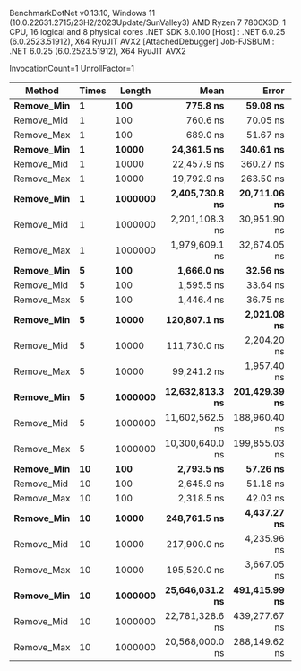 
BenchmarkDotNet v0.13.10, Windows 11 (10.0.22631.2715/23H2/2023Update/SunValley3)
AMD Ryzen 7 7800X3D, 1 CPU, 16 logical and 8 physical cores
.NET SDK 8.0.100
  [Host]     : .NET 6.0.25 (6.0.2523.51912), X64 RyuJIT AVX2 [AttachedDebugger]
  Job-FJSBUM : .NET 6.0.25 (6.0.2523.51912), X64 RyuJIT AVX2

InvocationCount=1  UnrollFactor=1  

 Method     | Times | Length  | Mean            | Error         | StdDev        | Median          | Gen0      | Gen1      | Allocated    |
----------- |------ |-------- |----------------:|--------------:|--------------:|----------------:|----------:|----------:|-------------:|
 **Remove_Min** | **1**     | **100**     |        **775.8 ns** |      **59.08 ns** |     **173.26 ns** |        **700.0 ns** |         **-** |         **-** |      **2.85 KB** |
 Remove_Mid | 1     | 100     |        760.6 ns |      70.05 ns |     205.45 ns |        700.0 ns |         - |         - |      2.85 KB |
 Remove_Max | 1     | 100     |        689.0 ns |      51.67 ns |     152.35 ns |        600.0 ns |         - |         - |      2.88 KB |
 **Remove_Min** | **1**     | **10000**   |     **24,361.5 ns** |     **340.61 ns** |     **284.42 ns** |     **24,400.0 ns** |         **-** |         **-** |    **234.88 KB** |
 Remove_Mid | 1     | 10000   |     22,457.9 ns |     360.27 ns |     400.44 ns |     22,300.0 ns |         - |         - |    234.88 KB |
 Remove_Max | 1     | 10000   |     19,792.9 ns |     263.50 ns |     233.58 ns |     19,750.0 ns |         - |         - |    234.91 KB |
 **Remove_Min** | **1**     | **1000000** |  **2,405,730.8 ns** |  **20,711.06 ns** |  **17,294.67 ns** |  **2,402,000.0 ns** |         **-** |         **-** |  **23438.01 KB** |
 Remove_Mid | 1     | 1000000 |  2,201,108.3 ns |  30,951.90 ns |  24,165.21 ns |  2,194,200.0 ns |         - |         - |  23438.01 KB |
 Remove_Max | 1     | 1000000 |  1,979,609.1 ns |  32,674.05 ns |  40,126.67 ns |  1,972,000.0 ns |         - |         - |  23438.03 KB |
 **Remove_Min** | **5**     | **100**     |      **1,666.0 ns** |      **32.56 ns** |      **63.51 ns** |      **1,700.0 ns** |         **-** |         **-** |      **11.9 KB** |
 Remove_Mid | 5     | 100     |      1,595.5 ns |      33.64 ns |      79.29 ns |      1,600.0 ns |         - |         - |      11.9 KB |
 Remove_Max | 5     | 100     |      1,446.4 ns |      36.75 ns |      98.72 ns |      1,400.0 ns |         - |         - |     12.02 KB |
 **Remove_Min** | **5**     | **10000**   |    **120,807.1 ns** |   **2,021.08 ns** |   **1,791.63 ns** |    **120,900.0 ns** |         **-** |         **-** |   **1172.05 KB** |
 Remove_Mid | 5     | 10000   |    111,730.0 ns |   2,204.20 ns |   2,538.36 ns |    110,750.0 ns |         - |         - |   1172.05 KB |
 Remove_Max | 5     | 10000   |     99,241.2 ns |   1,957.40 ns |   3,998.46 ns |     97,800.0 ns |         - |         - |   1172.17 KB |
 **Remove_Min** | **5**     | **1000000** | **12,632,813.3 ns** | **201,429.39 ns** | **188,417.18 ns** | **12,616,100.0 ns** | **2000.0000** |         **-** | **117187.68 KB** |
 Remove_Mid | 5     | 1000000 | 11,602,562.5 ns | 188,960.40 ns | 185,584.38 ns | 11,598,700.0 ns | 2000.0000 |         - | 117187.68 KB |
 Remove_Max | 5     | 1000000 | 10,300,640.0 ns | 199,855.03 ns | 186,944.52 ns | 10,339,300.0 ns | 2000.0000 |         - |  117187.8 KB |
 **Remove_Min** | **10**    | **100**     |      **2,793.5 ns** |      **57.26 ns** |     **130.41 ns** |      **2,800.0 ns** |         **-** |         **-** |     **22.68 KB** |
 Remove_Mid | 10    | 100     |      2,645.9 ns |      51.18 ns |      86.91 ns |      2,700.0 ns |         - |         - |     22.68 KB |
 Remove_Max | 10    | 100     |      2,318.5 ns |      42.03 ns |      98.25 ns |      2,300.0 ns |         - |         - |     22.91 KB |
 **Remove_Min** | **10**    | **10000**   |    **248,761.5 ns** |   **4,437.27 ns** |   **7,771.53 ns** |    **246,900.0 ns** |         **-** |         **-** |   **2342.66 KB** |
 Remove_Mid | 10    | 10000   |    217,900.0 ns |   4,235.96 ns |   3,962.32 ns |    217,300.0 ns |         - |         - |   2342.99 KB |
 Remove_Max | 10    | 10000   |    195,520.0 ns |   3,667.05 ns |   3,430.16 ns |    194,300.0 ns |         - |         - |   2343.23 KB |
 **Remove_Min** | **10**    | **1000000** | **25,646,031.2 ns** | **491,415.99 ns** | **482,636.21 ns** | **25,834,950.0 ns** | **4000.0000** |         **-** | **234374.24 KB** |
 Remove_Mid | 10    | 1000000 | 22,781,328.6 ns | 439,277.67 ns | 389,408.21 ns | 22,718,700.0 ns | 4000.0000 | 1000.0000 | 234374.24 KB |
 Remove_Max | 10    | 1000000 | 20,568,000.0 ns | 288,149.62 ns | 269,535.33 ns | 20,689,100.0 ns | 4000.0000 |         - | 234374.48 KB |
